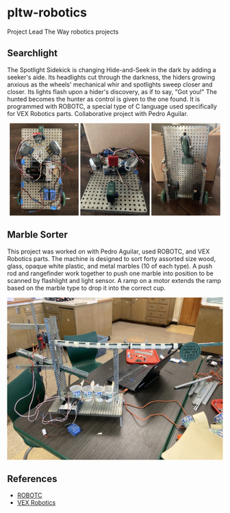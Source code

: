 # pltw-robotics
Project Lead The Way robotics projects  
## Searchlight
The Spotlight Sidekick is changing Hide-and-Seek in the dark by adding a seeker's aide. Its headlights cut through the darkness, the hiders growing anxious as the wheels' mechanical whir and spotlights sweep closer and closer. Its lights flash upon a hider's discovery, as if to say, "Got you!" The hunted becomes the hunter as control is given to the one found. It is programmed with ROBOTC, a special type of C language used specifically for VEX Robotics parts. Collaborative project with Pedro Aguilar. 
<p align="center">
  <img src="./images/searchlighttop.jpg" alt="Spotlight Sidekick Top" width="32%">
  <img src="./images/searchlightfront.jpg" alt="Spotlight Sidekick Front" width="32%">
  <img src="./images/searchlightbottom.jpg" alt="Spotlight Sidekick Bottom" width="32%">
</p>


## Marble Sorter
This project was worked on with Pedro Aguilar, used ROBOTC, and VEX Robotics parts. The machine is designed to sort forty assorted size wood, glass, opaque white plastic, and metal marbles (10 of each type). A push rod and rangefinder work together to push one marble into position to be scanned by flashlight and light sensor. A ramp on a motor extends the ramp based on the marble type to drop it into the correct cup.
<p align="center">
  <img src="./images/marblesorter.jpg" alt="Marble Sorter">
</p>

## References
- [ROBOTC](http://cmra.rec.ri.cmu.edu/products/teaching_robotc_tetrix/fundamentals/introtoprogramming/documents/Fundamentals_ROBOTC.pdf)
- [VEX Robotics](https://www.vexrobotics.com/robotc-vexedr-vexiq.html#hyeesov)